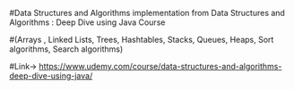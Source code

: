 #Data Structures and Algorithms implementation from Data Structures and Algorithms : Deep Dive using Java Course

#(Arrays , Linked Lists, Trees, Hashtables, Stacks, Queues, Heaps, Sort algorithms, Search algorithms)

#Link-> https://www.udemy.com/course/data-structures-and-algorithms-deep-dive-using-java/
